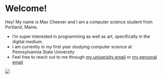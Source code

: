 # Welcome!

Hey! My name is Max Cheever and I am a computer science student from Portland, Maine.
- I’m super interested in programming as well as art, specifically in the digital medium.
- I am currently in my first year studying computer science at Pennsylvannia State University
- Feel free to reach out to me through [my univerisity email](mailto:mpc6231@psu.edu?subject=[GitHub]%20Max%20Cheever) or [my personal email](mailto:cheevermax@gmail.com)

<img src="https://maxcheever.github.io/max-cheever/images/shape.png" width="" height="" align="center">

<!---
maxcheever/maxcheever is a ✨ special ✨ repository because its `README.md` (this file) appears on your GitHub profile.
You can click the Preview link to take a look at your changes.
--->
